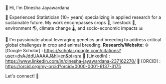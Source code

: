 👋 Hi, I'm Dinesha Jayawardana

🌱 Experienced Statistician (10+ years) specializing in applied research for a sustainable future. My work encompasses crops 🌾, livestock 🐄, environment 🌎, climate change 🌡️, and socio-economic impacts 📊

🧬 I'm passionate about leveraging genetics and breeding to address critical global challenges in crop and animal breeding. 
**Research/Website:** 
🌐 [Google Scholar] : https://scholar.google.com/citations?user=dvAJddUAAAAJ&hl=en&oi=sra
💼 [LinkedIn] : https://www.linkedin.com/in/dinesha-jayawardana-237162270/
🔗 [ORCID] : https://orcid.org/my-orcid?orcid=0000-0001-6137-3175

Let's connect! 🤝


<!---
Djayawardana123/Djayawardana123 is a ✨ special ✨ repository because its `README.md` (this file) appears on your GitHub profile.
You can click the Preview link to take a look at your changes.
--->
